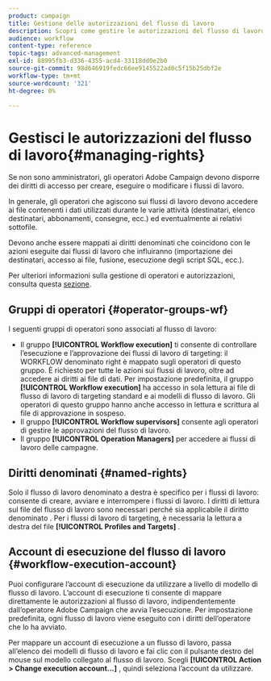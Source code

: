 ```yaml
---
product: campaign
title: Gestione delle autorizzazioni del flusso di lavoro
description: Scopri come gestire le autorizzazioni del flusso di lavoro
audience: workflow
content-type: reference
topic-tags: advanced-management
exl-id: 88995fb3-d336-4355-acd4-33118dd0e2b0
source-git-commit: 98d646919fedc66ee9145522ad0c5f15b25dbf2e
workflow-type: tm+mt
source-wordcount: '321'
ht-degree: 0%

---
```


# Gestisci le autorizzazioni del flusso di lavoro{#managing-rights}

Se non sono amministratori, gli operatori Adobe Campaign devono disporre dei diritti di accesso per creare, eseguire o modificare i flussi di lavoro.

In generale, gli operatori che agiscono sui flussi di lavoro devono accedere ai file contenenti i dati utilizzati durante le varie attività (destinatari, elenco destinatari, abbonamenti, consegne, ecc.) ed eventualmente ai relativi sottofile.

Devono anche essere mappati ai diritti denominati che coincidono con le azioni eseguite dai flussi di lavoro che influiranno (importazione dei destinatari, accesso ai file, fusione, esecuzione degli script SQL, ecc.).

Per ulteriori informazioni sulla gestione di operatori e autorizzazioni, consulta questa [sezione](../../platform/using/access-management.md).

## Gruppi di operatori {#operator-groups-wf}

I seguenti gruppi di operatori sono associati al flusso di lavoro:

* Il gruppo **[!UICONTROL Workflow execution]** ti consente di controllare l’esecuzione e l’approvazione dei flussi di lavoro di targeting: il WORKFLOW denominato right è mappato sugli operatori di questo gruppo. È richiesto per tutte le azioni sui flussi di lavoro, oltre ad accedere ai diritti ai file di dati. Per impostazione predefinita, il gruppo **[!UICONTROL Workflow execution]** ha accesso in sola lettura ai file di flusso di lavoro di targeting standard e ai modelli di flusso di lavoro. Gli operatori di questo gruppo hanno anche accesso in lettura e scrittura al file di approvazione in sospeso.
* Il gruppo **[!UICONTROL Workflow supervisors]** consente agli operatori di gestire le approvazioni del flusso di lavoro.
* Il gruppo **[!UICONTROL Operation Managers]** per accedere ai flussi di lavoro delle campagne.

## Diritti denominati {#named-rights}

Solo il flusso di lavoro denominato a destra è specifico per i flussi di lavoro: consente di creare, avviare e interrompere i flussi di lavoro. I diritti di lettura sul file del flusso di lavoro sono necessari perché sia applicabile il diritto denominato . Per i flussi di lavoro di targeting, è necessaria la lettura a destra del file **[!UICONTROL Profiles and Targets]** .

## Account di esecuzione del flusso di lavoro {#workflow-execution-account}

Puoi configurare l’account di esecuzione da utilizzare a livello di modello di flusso di lavoro. L’account di esecuzione ti consente di mappare direttamente le autorizzazioni al flusso di lavoro, indipendentemente dall’operatore Adobe Campaign che avvia l’esecuzione. Per impostazione predefinita, ogni flusso di lavoro viene eseguito con i diritti dell’operatore che lo ha avviato.

Per mappare un account di esecuzione a un flusso di lavoro, passa all’elenco dei modelli di flusso di lavoro e fai clic con il pulsante destro del mouse sul modello collegato al flusso di lavoro. Scegli **[!UICONTROL Action > Change execution account...]** , quindi seleziona l’account da utilizzare.
